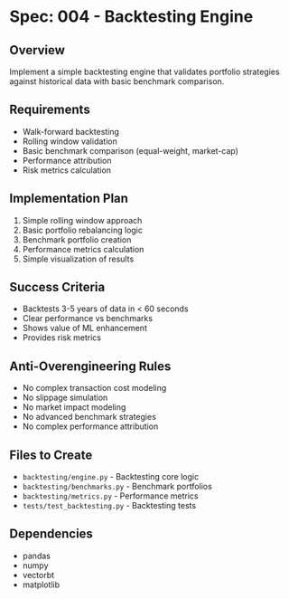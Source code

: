 # Spec: 004 - Backtesting Engine

## Overview
Implement a simple backtesting engine that validates portfolio strategies against historical data with basic benchmark comparison.

## Requirements
- Walk-forward backtesting
- Rolling window validation
- Basic benchmark comparison (equal-weight, market-cap)
- Performance attribution
- Risk metrics calculation

## Implementation Plan
1. Simple rolling window approach
2. Basic portfolio rebalancing logic
3. Benchmark portfolio creation
4. Performance metrics calculation
5. Simple visualization of results

## Success Criteria
- Backtests 3-5 years of data in < 60 seconds
- Clear performance vs benchmarks
- Shows value of ML enhancement
- Provides risk metrics

## Anti-Overengineering Rules
- No complex transaction cost modeling
- No slippage simulation
- No market impact modeling
- No advanced benchmark strategies
- No complex performance attribution

## Files to Create
- `backtesting/engine.py` - Backtesting core logic
- `backtesting/benchmarks.py` - Benchmark portfolios
- `backtesting/metrics.py` - Performance metrics
- `tests/test_backtesting.py` - Backtesting tests

## Dependencies
- pandas
- numpy
- vectorbt
- matplotlib